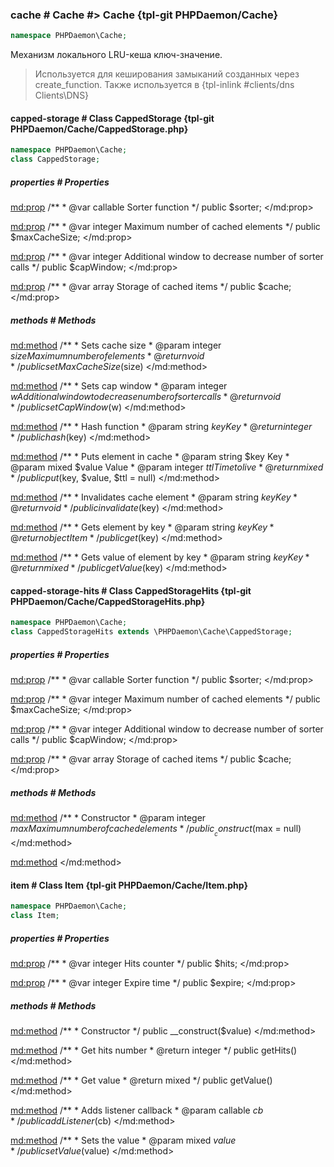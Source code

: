 ### cache # Cache #> Cache {tpl-git PHPDaemon/Cache}

```php
namespace PHPDaemon\Cache;
```

Механизм локального LRU-кеша ключ-значение.

> Используется для кеширования замыканий созданных через create_function. Также используется в {tpl-inlink #clients/dns Clients\DNS}

<!-- include-namespace path="\PHPDaemon\Cache" commit="" level="" access="" -->
#### capped-storage # Class CappedStorage {tpl-git PHPDaemon/Cache/CappedStorage.php}

```php
namespace PHPDaemon\Cache;
class CappedStorage;
```

##### properties # Properties

<md:prop>
/**
	 * @var callable Sorter function
	 */
public $sorter;
</md:prop>

<md:prop>
/**
	 * @var integer Maximum number of cached elements
	 */
public $maxCacheSize;
</md:prop>

<md:prop>
/**
	 * @var integer Additional window to decrease number of sorter calls
	 */
public $capWindow;
</md:prop>

<md:prop>
/**
	 * @var array Storage of cached items
	 */
public $cache;
</md:prop>

##### methods # Methods

<md:method>
/**
	 * Sets cache size
	 * @param  integer $size Maximum number of elements
	 * @return void
	 */
public setMaxCacheSize($size)
</md:method>

<md:method>
/**
	 * Sets cap window
	 * @param  integer $w Additional window to decrease number of sorter calls
	 * @return void
	 */
public setCapWindow($w)
</md:method>

<md:method>
/**
	 * Hash function
	 * @param  string $key Key
	 * @return integer
	 */
public hash($key)
</md:method>

<md:method>
/**
	 * Puts element in cache
	 * @param  string  $key   Key
	 * @param  mixed   $value Value
	 * @param  integer $ttl   Time to live
	 * @return mixed
	 */
public put($key, $value, $ttl = null)
</md:method>

<md:method>
/**
	 * Invalidates cache element
	 * @param  string $key Key
	 * @return void
	 */
public invalidate($key)
</md:method>

<md:method>
/**
	 * Gets element by key
	 * @param  string $key Key
	 * @return object Item
	 */
public get($key)
</md:method>

<md:method>
/**
	 * Gets value of element by key
	 * @param  string $key Key
	 * @return mixed
	 */
public getValue($key)
</md:method>

#### capped-storage-hits # Class CappedStorageHits {tpl-git PHPDaemon/Cache/CappedStorageHits.php}

```php
namespace PHPDaemon\Cache;
class CappedStorageHits extends \PHPDaemon\Cache\CappedStorage;
```

##### properties # Properties

<md:prop>
/**
	 * @var callable Sorter function
	 */
public $sorter;
</md:prop>

<md:prop>
/**
	 * @var integer Maximum number of cached elements
	 */
public $maxCacheSize;
</md:prop>

<md:prop>
/**
	 * @var integer Additional window to decrease number of sorter calls
	 */
public $capWindow;
</md:prop>

<md:prop>
/**
	 * @var array Storage of cached items
	 */
public $cache;
</md:prop>

##### methods # Methods

<md:method>
/**
	 * Constructor
	 * @param  integer $max Maximum number of cached elements
	 */
public __construct($max = null)
</md:method>

<md:method>
</md:method>

#### item # Class Item {tpl-git PHPDaemon/Cache/Item.php}

```php
namespace PHPDaemon\Cache;
class Item;
```

##### properties # Properties

<md:prop>
/**
	 * @var integer Hits counter
	 */
public $hits;
</md:prop>

<md:prop>
/**
	 * @var integer Expire time
	 */
public $expire;
</md:prop>

##### methods # Methods

<md:method>
/**
	 * Constructor
	 */
public __construct($value)
</md:method>

<md:method>
/**
	 * Get hits number
	 * @return integer
	 */
public getHits()
</md:method>

<md:method>
/**
	 * Get value
	 * @return mixed
	 */
public getValue()
</md:method>

<md:method>
/**
	 * Adds listener callback
	 * @param callable $cb
	 */
public addListener($cb)
</md:method>

<md:method>
/**
	 * Sets the value
	 * @param mixed $value
	 */
public setValue($value)
</md:method>


<!--/ include-namespace -->
